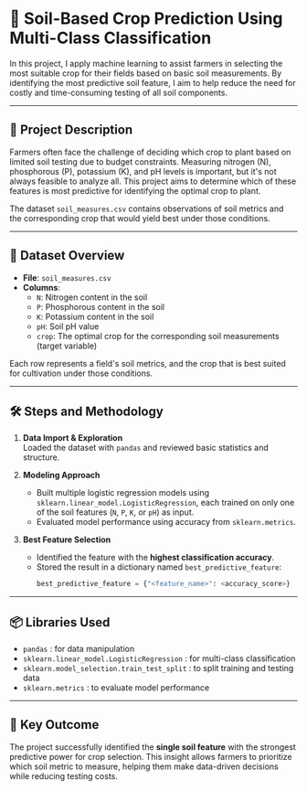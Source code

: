 # 🌾 Soil-Based Crop Prediction Using Multi-Class Classification

In this project, I apply machine learning to assist farmers in selecting the most suitable crop for their fields based on basic soil measurements. By identifying the most predictive soil feature, I aim to help reduce the need for costly and time-consuming testing of all soil components.

---

## 📄 Project Description

Farmers often face the challenge of deciding which crop to plant based on limited soil testing due to budget constraints. Measuring nitrogen (N), phosphorous (P), potassium (K), and pH levels is important, but it's not always feasible to analyze all. This project aims to determine which of these features is most predictive for identifying the optimal crop to plant.

The dataset `soil_measures.csv` contains observations of soil metrics and the corresponding crop that would yield best under those conditions.

---

## 🧪 Dataset Overview

- **File**: `soil_measures.csv`
- **Columns**:
  - `N`: Nitrogen content in the soil
  - `P`: Phosphorous content in the soil
  - `K`: Potassium content in the soil
  - `pH`: Soil pH value
  - `crop`: The optimal crop for the corresponding soil measurements (target variable)

Each row represents a field's soil metrics, and the crop that is best suited for cultivation under those conditions.

---

## 🛠️ Steps and Methodology

1. **Data Import & Exploration**  
   Loaded the dataset with `pandas` and reviewed basic statistics and structure.

2. **Modeling Approach**  
   - Built multiple logistic regression models using `sklearn.linear_model.LogisticRegression`, each trained on only one of the soil features (`N`, `P`, `K`, or `pH`) as input.
   - Evaluated model performance using accuracy from `sklearn.metrics`.

3. **Best Feature Selection**  
   - Identified the feature with the **highest classification accuracy**.
   - Stored the result in a dictionary named `best_predictive_feature`:
     ```python
     best_predictive_feature = {"<feature_name>": <accuracy_score>}
     ```

---

## 📦 Libraries Used

- `pandas` : for data manipulation
- `sklearn.linear_model.LogisticRegression` : for multi-class classification
- `sklearn.model_selection.train_test_split` : to split training and testing data
- `sklearn.metrics` : to evaluate model performance

---

## 🧠 Key Outcome

The project successfully identified the **single soil feature** with the strongest predictive power for crop selection. This insight allows farmers to prioritize which soil metric to measure, helping them make data-driven decisions while reducing testing costs.

